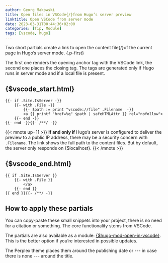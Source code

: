 ```yaml
---
author: Georg Makowski
title: Open files in VSCode{/}from Hugo’s server preview
linktitle: Open VSCode from server mode
date: 2023-03-31T00:44:36+02:00
categories: [Tip, Module]
tags: [vscode, hugo]
---
```


Two short partials create a link to open the content file{/}of the current page in Hugo’s server mode.
{.p-first}
<!--more-->

The first one renders the opening anchor tag with the VSCode link, the second one places the closing tag. The tags are generated only if Hugo runs in server mode and if a local file is present.

## {$vscode_start.html}

```go-html-template
{{- if .Site.IsServer -}}
    {{- with .File -}}
        {{- $path := print "vscode://file" .Filename  -}}
        <a {{ printf "href=%q" $path | safeHTMLAttr }} rel="nofollow">
    {{- end -}}
{{- end -}}{{- /**/ -}}
```

{{< mnote up=11 >}}
**If and only if** Hugo’s server is configured to deliver the preview to a public IP address, there may be a security concern with `.Filename`. The link shows the full path to the content files. But by default, the server only responds on {$localhost}.
{{< /mnote >}}

## {$vscode_end.html}

```go-html-template
{{ if .Site.IsServer }}
    {{- with .File }}
        </a>
    {{- end }}
{{ end }}{{- /**/ -}}
```

## How to apply these partials

You can copy-paste these small snippets into your project, there is no need for a citation or something. The core functionality stems from VSCode.

The partials are also available as a module: [{$hugo-mod-open-in-vscode}](https://github.com/bowman2001/hugo-mod-open-in-vscode). This is the better option if you’re interested in possible updates.

The Perplex theme places them around the publishing date or --- in case there is none --- around the title.
